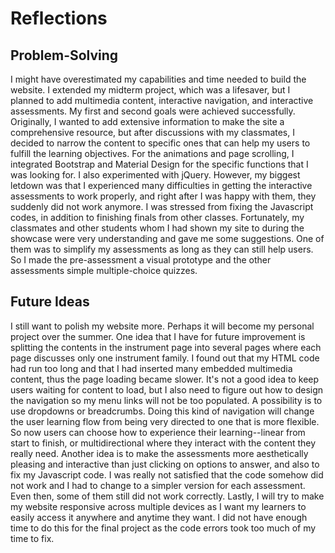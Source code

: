 # **Reflections**

## Problem-Solving
I might have overestimated my capabilities and time needed to build the website. I extended my midterm project, which was a lifesaver, but I planned to add multimedia content, interactive navigation, and interactive assessments. My first and second goals were achieved successfully. Originally, I wanted to add extensive information to make the site a comprehensive resource, but after discussions with my classmates, I decided to narrow the content to specific ones that can help my users to fulfill the learning objectives. For the animations and page scrolling, I integrated Bootstrap and Material Design for the specific functions that I was looking for. I also experimented with jQuery. However, my biggest letdown was that I experienced many difficulties in getting the interactive assessments to work properly, and right after I was happy with them, they suddenly did not work anymore. I was stressed from fixing the Javascript codes, in addition to finishing finals from other classes. Fortunately, my classmates and other students whom I had shown my site to during the showcase were very understanding and gave me some suggestions. One of them was to simplify my assessments as long as they can still help users. So I made the pre-assessment a visual prototype and the other assessments simple multiple-choice quizzes.

## Future Ideas
I still want to polish my website more. Perhaps it will become my personal project over the summer. One idea that I have for future improvement is splitting the contents in the instrument page into several pages where each page discusses only one instrument family. I found out that my HTML code had run too long and that I had inserted many embedded multimedia content, thus the page loading became slower. It's not a good idea to keep users waiting for content to load, but I also need to figure out how to design the navigation so my menu links will not be too populated. A possibility is to use dropdowns or breadcrumbs. Doing this kind of  navigation will change the user learning flow from being very directed to one that is more flexible. So now users can choose how to experience their learning--linear from start to finish, or multidirectional where they interact with the content they really need. Another idea is to make the assessments more aesthetically pleasing and interactive than just clicking on options to answer, and also to fix my Javascript code. I was really not satisfied that the code somehow did not work and I had to change to a simpler version for each assessment. Even then, some of them still did not work correctly. Lastly, I will try to make my website responsive across multiple devices as I want my learners to easily access it anywhere and anytime they want. I did not have enough time to do this for the final project as the code errors took too much of my time to fix.
